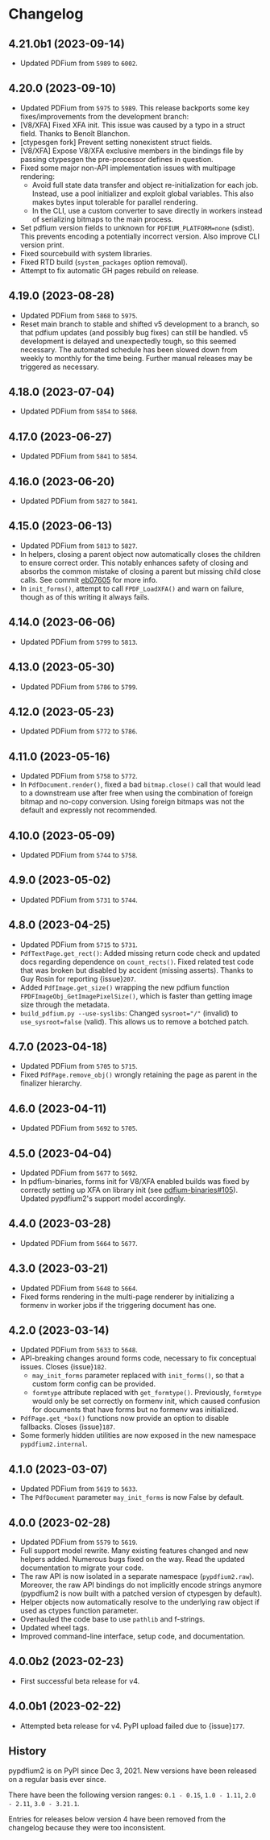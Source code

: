 <!-- SPDX-FileCopyrightText: 2023 geisserml <geisserml@gmail.com> -->
<!-- SPDX-License-Identifier: CC-BY-4.0 -->

<!-- MyST Syntax -->


# Changelog


## 4.21.0b1 (2023-09-14)

- Updated PDFium from `5989` to `6002`.


## 4.20.0 (2023-09-10)

- Updated PDFium from `5975` to `5989`.
This release backports some key fixes/improvements from the development branch:
- [V8/XFA] Fixed XFA init. This issue was caused by a typo in a struct field. Thanks to Benoît Blanchon.
- [ctypesgen fork] Prevent setting nonexistent struct fields.
- [V8/XFA] Expose V8/XFA exclusive members in the bindings file by passing ctypesgen the pre-processor defines in question.
- Fixed some major non-API implementation issues with multipage rendering:
  * Avoid full state data transfer and object re-initialization for each job. Instead, use a pool initializer and exploit global variables. This also makes bytes input tolerable for parallel rendering.
  * In the CLI, use a custom converter to save directly in workers instead of serializing bitmaps to the main process.
- Set pdfium version fields to unknown for `PDFIUM_PLATFORM=none` (sdist). This prevents encoding a potentially incorrect version. Also improve CLI version print.
- Fixed sourcebuild with system libraries.
- Fixed RTD build (`system_packages` option removal).
- Attempt to fix automatic GH pages rebuild on release.


## 4.19.0 (2023-08-28)

- Updated PDFium from `5868` to `5975`.
- Reset main branch to stable and shifted v5 development to a branch, so that pdfium updates (and possibly bug fixes) can still be handled.
  v5 development is delayed and unexpectedly tough, so this seemed necessary.
  The automated schedule has been slowed down from weekly to monthly for the time being.
  Further manual releases may be triggered as necessary.


## 4.18.0 (2023-07-04)

- Updated PDFium from `5854` to `5868`.


## 4.17.0 (2023-06-27)

- Updated PDFium from `5841` to `5854`.


## 4.16.0 (2023-06-20)

- Updated PDFium from `5827` to `5841`.


## 4.15.0 (2023-06-13)

- Updated PDFium from `5813` to `5827`.
- In helpers, closing a parent object now automatically closes the children to ensure correct order.
  This notably enhances safety of closing and absorbs the common mistake of closing a parent but missing child close calls. See commit [eb07605](https://github.com/pypdfium2-team/pypdfium2/commit/eb07605fcac124b4fe68f6baf60c86183170d259) for more info.
- In `init_forms()`, attempt to call `FPDF_LoadXFA()` and warn on failure, though as of this writing it always fails.


## 4.14.0 (2023-06-06)

- Updated PDFium from `5799` to `5813`.


## 4.13.0 (2023-05-30)

- Updated PDFium from `5786` to `5799`.


## 4.12.0 (2023-05-23)

- Updated PDFium from `5772` to `5786`.


## 4.11.0 (2023-05-16)

- Updated PDFium from `5758` to `5772`.
- In `PdfDocument.render()`, fixed a bad `bitmap.close()` call that would lead to a downstream use after free when using the combination of foreign bitmap and no-copy conversion. Using foreign bitmaps was not the default and expressly not recommended.


## 4.10.0 (2023-05-09)

- Updated PDFium from `5744` to `5758`.


## 4.9.0 (2023-05-02)

- Updated PDFium from `5731` to `5744`.


## 4.8.0 (2023-04-25)

- Updated PDFium from `5715` to `5731`.
- `PdfTextPage.get_rect()`: Added missing return code check and updated docs regarding dependence on `count_rects()`.
  Fixed related test code that was broken but disabled by accident (missing asserts). Thanks to Guy Rosin for reporting {issue}`207`.
- Added `PdfImage.get_size()` wrapping the new pdfium function `FPDFImageObj_GetImagePixelSize()`, which is faster than getting image size through the metadata.
- `build_pdfium.py --use-syslibs`: Changed `sysroot="/"` (invalid) to `use_sysroot=false` (valid). This allows us to remove a botched patch.


## 4.7.0 (2023-04-18)

- Updated PDFium from `5705` to `5715`.
- Fixed `PdfPage.remove_obj()` wrongly retaining the page as parent in the finalizer hierarchy.


## 4.6.0 (2023-04-11)

- Updated PDFium from `5692` to `5705`.


## 4.5.0 (2023-04-04)

- Updated PDFium from `5677` to `5692`.
- In pdfium-binaries, forms init for V8/XFA enabled builds was fixed by correctly setting up XFA on library init
  (see [pdfium-binaries#105](https://github.com/bblanchon/pdfium-binaries/issues/105)).
  Updated pypdfium2's support model accordingly.


## 4.4.0 (2023-03-28)

- Updated PDFium from `5664` to `5677`.


## 4.3.0 (2023-03-21)

- Updated PDFium from `5648` to `5664`.
- Fixed forms rendering in the multi-page renderer by initializing a formenv in worker jobs if the triggering document has one.


## 4.2.0 (2023-03-14)

- Updated PDFium from `5633` to `5648`.
- API-breaking changes around forms code, necessary to fix conceptual issues. Closes {issue}`182`.
  * `may_init_forms` parameter replaced with `init_forms()`, so that a custom form config can be provided.
  * `formtype` attribute replaced with `get_formtype()`.
    Previously, `formtype` would only be set correctly on formenv init, which caused confusion
    for documents that have forms but no formenv was initialized.
- `PdfPage.get_*box()` functions now provide an option to disable fallbacks. Closes {issue}`187`.
- Some formerly hidden utilities are now exposed in the new namespace `pypdfium2.internal`.


## 4.1.0 (2023-03-07)

- Updated PDFium from `5619` to `5633`.
- The `PdfDocument` parameter `may_init_forms` is now False by default.


## 4.0.0 (2023-02-28)

- Updated PDFium from `5579` to `5619`.
- Full support model rewrite. Many existing features changed and new helpers added. Numerous bugs fixed on the way.
  Read the updated documentation to migrate your code.
- The raw API is now isolated in a separate namespace (`pypdfium2.raw`).
  Moreover, the raw API bindings do not implicitly encode strings anymore (pypdfium2 is now built with a patched version of ctypesgen by default).
- Helper objects now automatically resolve to the underlying raw object if used as ctypes function parameter.
- Overhauled the code base to use `pathlib` and f-strings.
- Updated wheel tags.
- Improved command-line interface, setup code, and documentation.


## 4.0.0b2 (2023-02-23)

- First successful beta release for v4.


## 4.0.0b1 (2023-02-22)

- Attempted beta release for v4. PyPI upload failed due to {issue}`177`.


## History

pypdfium2 is on PyPI since Dec 3, 2021. New versions have been released on a regular basis ever since.

There have been the following version ranges: `0.1 - 0.15`, `1.0 - 1.11`, `2.0 - 2.11`, `3.0 - 3.21.1`.

Entries for releases below version 4 have been removed from the changelog because they were too inconsistent.
